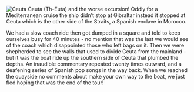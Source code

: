 ![Ceuta](ceuta.jpg)
Ceuta (Th-Euta) and the worse excursion! Oddly for a Mediterranean cruise the ship
didn't stop at Gibraltar instead it stopped at Ceuta which is the other side of the
Straits, a Spanish enclave in Morocco.

We had a slow coach ride then got dumped in a square and
told to keep ourselves busy for 40 minutes - no mention that was the last we would see
of the coach which disappointed those who left bags on it. Then we were shepherded to see
the walls that
used to divide Ceuta from the mainland - but it was the boat ride up the southern side of
Ceuta that plumbed the depths. An inaudible commentary repeated twenty times outward,
and a deafening
series of Spanish pop songs in the way back. When we reached the quayside no
comments about make your own way to
the boat, we just fled hoping that was the end of the tour!
